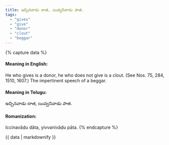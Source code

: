 ```yaml
---
title: ఇచ్చినవాడు దాత, యివ్వనివాడు పాత.
tags:
  - "gives"
  - "give"
  - "donor"
  - "clout"
  - "beggar"
---
```


{% capture data %}
#### Meaning in English:
He who gives is a donor, he who does not give is a clout.
(See Nos. 75, 284, 1510, 1607.)
The impertinent speech of a beggar.

#### Meaning in Telugu:
ఇచ్చినవాడు దాత, యివ్వనివాడు పాత.

#### Romanization:
Iccinavāḍu dāta, yivvanivāḍu pāta.
{% endcapture %}

{{ data | markdownify }}

